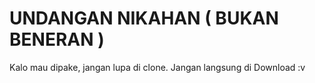 # UNDANGAN NIKAHAN ( BUKAN BENERAN )

Kalo mau dipake, jangan lupa di clone. Jangan langsung di Download :v